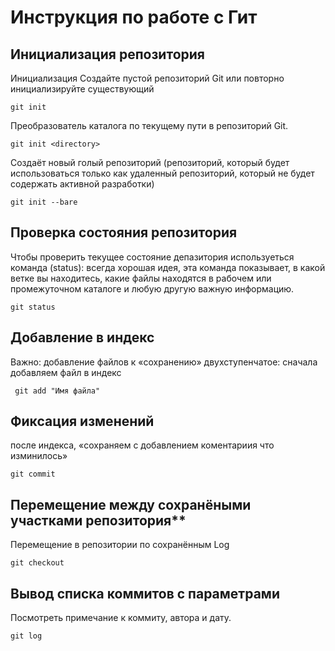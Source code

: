 # **Инструкция по работе с Гит**

## **Инициализация репозитория**
Инициализация Создайте пустой репозиторий Git или повторно инициализируйте существующий 
   
    git init

Преобразователь каталога по текущему пути в репозиторий Git.

    git init <directory>

Создаёт новый голый репозиторий (репозиторий, который будет использоваться только как удаленный репозиторий, который не будет содержать активной разработки) 

    git init --bare

## **Проверка состояния репозитория**

Чтобы проверить текущее состояние депазитория используеться команда (status): всегда хорошая идея, эта команда показывает, в какой ветке вы находитесь, какие файлы находятся в рабочем или промежуточном каталоге и любую другую важную информацию.

    git status

## **Добавление в индекс**
Важно:  добавление файлов к «сохранению» двухступенчатое: сначала добавляем файл в индекс 

     git add "Имя файла"

## **Фиксация изменений**
после индекса, «сохраняем с добавлением коментариия что изминилось»

    git commit

##  Перемещение между сохранёными участками репозитория**
Перемещение в репозитории по сохранённым Log
    
    git checkout

## **Вывод списка коммитов с параметрами**
Посмотреть примечание к коммиту, автора и дату.

    git log